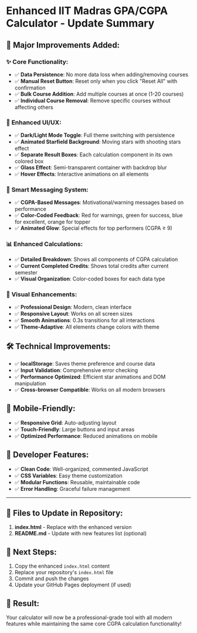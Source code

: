 # Enhanced IIT Madras GPA/CGPA Calculator - Update Summary

## 🎉 **Major Improvements Added:**

### ✨ **Core Functionality:**
- ✅ **Data Persistence**: No more data loss when adding/removing courses
- ✅ **Manual Reset Button**: Reset only when you click "Reset All" with confirmation
- ✅ **Bulk Course Addition**: Add multiple courses at once (1-20 courses)
- ✅ **Individual Course Removal**: Remove specific courses without affecting others

### 🎯 **Enhanced UI/UX:**
- ✅ **Dark/Light Mode Toggle**: Full theme switching with persistence
- ✅ **Animated Starfield Background**: Moving stars with shooting stars effect
- ✅ **Separate Result Boxes**: Each calculation component in its own colored box
- ✅ **Glass Effect**: Semi-transparent container with backdrop blur
- ✅ **Hover Effects**: Interactive animations on all elements

### 💬 **Smart Messaging System:**
- ✅ **CGPA-Based Messages**: Motivational/warning messages based on performance
- ✅ **Color-Coded Feedback**: Red for warnings, green for success, blue for excellent, orange for topper
- ✅ **Animated Glow**: Special effects for top performers (CGPA ≥ 9)

### 📊 **Enhanced Calculations:**
- ✅ **Detailed Breakdown**: Shows all components of CGPA calculation
- ✅ **Current Completed Credits**: Shows total credits after current semester
- ✅ **Visual Organization**: Color-coded boxes for each data type

### 🎨 **Visual Enhancements:**
- ✅ **Professional Design**: Modern, clean interface
- ✅ **Responsive Layout**: Works on all screen sizes
- ✅ **Smooth Animations**: 0.3s transitions for all interactions
- ✅ **Theme-Adaptive**: All elements change colors with theme

## 🛠 **Technical Improvements:**
- ✅ **localStorage**: Saves theme preference and course data
- ✅ **Input Validation**: Comprehensive error checking
- ✅ **Performance Optimized**: Efficient star animations and DOM manipulation
- ✅ **Cross-browser Compatible**: Works on all modern browsers

## 📱 **Mobile-Friendly:**
- ✅ **Responsive Grid**: Auto-adjusting layout
- ✅ **Touch-Friendly**: Large buttons and input areas
- ✅ **Optimized Performance**: Reduced animations on mobile

## 🔧 **Developer Features:**
- ✅ **Clean Code**: Well-organized, commented JavaScript
- ✅ **CSS Variables**: Easy theme customization
- ✅ **Modular Functions**: Reusable, maintainable code
- ✅ **Error Handling**: Graceful failure management

---

## 📂 **Files to Update in Repository:**

1. **index.html** - Replace with the enhanced version
2. **README.md** - Update with new features list (optional)

## 🚀 **Next Steps:**

1. Copy the enhanced `index.html` content
2. Replace your repository's `index.html` file
3. Commit and push the changes
4. Update your GitHub Pages deployment (if used)

## 🎯 **Result:**
Your calculator will now be a professional-grade tool with all modern features while maintaining the same core CGPA calculation functionality!
